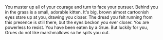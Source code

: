 You muster up all of your courage and turn to face your pursuer.  Behind you in the grass is a small, adorable kitten.
It's big, brown almost cartoonish eyes stare up at you, drawing you closer.
The dread you felt running from this presence is still there, but the eyes beckon you ever closer.
You are powerless to resist. You have been eaten by a Grue. But luckily for you, Grues do not like 
marshmallows so he spits you out.
